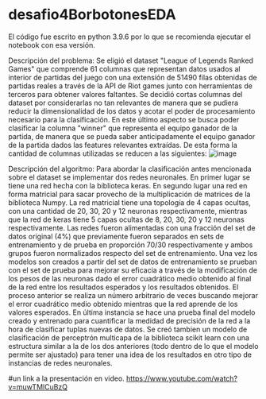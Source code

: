 # desafio4BorbotonesEDA

El código fue escrito en python 3.9.6 por lo que se recomienda ejecutar el notebook con esa versión.

Descripción del problema: Se eligió el dataset "League of Legends Ranked Games" que comprende 61 columnas que representan datos usados al interior de partidas del juego con una extensión de 51490 filas obtenidas de partidas reales a través de la API de Riot games junto con herramientas de terceros para obtener valores faltantes. Se decidió cortas columnas del dataset por considerarlas no tan relevantes de manera que se pudiera reducir la dimensionalidad de los datos y acotar el poder de procesamiento necesario para la clasificación. En este último aspecto se busca poder clasificar la columna "winner" que representa el equipo ganador de la partida, de manera que se pueda saber anticipadamente el equipo ganador de la partida dados las features relevantes extraídas.
De esta forma la cantidad de columnas utilizadas se reducen a las siguientes:
![image](https://user-images.githubusercontent.com/82004309/168493319-0c245b01-b03f-4e72-90df-8723cbdcfa9e.png)

Descripción del algoritmo: Para abordar la clasificación antes mencionada sobre el dataset se implementar dos redes neuronales. En primer lugar se tiene una red hecha con la biblioteca keras. En segundo lugar una red en forma matricial para sacar provecho de la multiplicación de matrices de la biblioteca Numpy. La red matricial tiene una topología de 4 capas ocultas, con una cantidad de 20, 30, 20 y 12 neuronas respectivamente, mientras que la red de keras tiene 5 capas ocultas de 8, 20, 30, 20 y 12 neuronas respectivamente. Las redes fueron alimentadas con una fracción del set de datos original (4%) que previamente fueron separados en sets de entrenamiento y de prueba en proporción 70/30 respectivamente y ambos grupos fueron normalizados respecto del set de entrenamiento.
Una vez los modelos son creados a partir del set de datos de entrenamiento se prueban con el set de prueba para mejorar su eficacia a través de la modificación de los pesos de las neuronas dado el error cuadrático medio obtenido al final de la red entre los resultados esperados y los resultados obtenidos. El proceso anterior se realiza un número arbitrario de veces buscando mejorar el error cuadrático medio obtenido mientras que la red aprende de los valores esperados.
En última instancia se hace una prueba final del modelo creado y entrenado para cuantificar la medidad de precisión de la red a la hora de clasificar tuplas nuevas de datos.
Se creó tambien un modelo de clasificación de perceptrón multicapa de la biblioteca scikit learn con una estructura similar a la de los dos anteriores (todo dentro de lo que el modelo permite ser ajustado) para tener una idea de los resultados en otro tipo de instancias de redes neuronales. 


#un link a la presentación en video.
https://www.youtube.com/watch?v=muwTMlCuBzQ 
